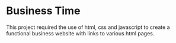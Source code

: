 Business Time
=================
This project required the use of html, css and javascript to create a functional business website with links to various html pages.